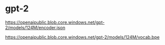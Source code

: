 
# gpt-2

https://openaipublic.blob.core.windows.net/gpt-2/models/124M/encoder.json

https://openaipublic.blob.core.windows.net/gpt-2/models/124M/vocab.bpe

